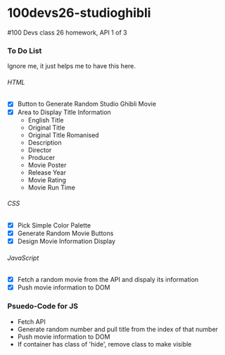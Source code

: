 # 100devs26-studioghibli
#100 Devs class 26 homework, API 1 of 3

### To Do List
Ignore me, it just helps me to have this here.

###### HTML
- [x] Button to Generate Random Studio Ghibli Movie
- [x] Area to Display Title Information
    - English Title
    - Original Title
    - Original Title Romanised
    - Description
    - Director
    - Producer
    - Movie Poster
    - Release Year
    - Movie Rating
    - Movie Run Time

###### CSS
- [x] Pick Simple Color Palette
- [x] Generate Random Movie Buttons
- [x] Design Movie Information Display

###### JavaScript
- [x] Fetch a random movie from the API and dispaly its information
- [x] Push movie information to DOM

### Psuedo-Code for JS
- Fetch API
- Generate random number and pull title from the index of that number
- Push movie information to DOM
- If container has class of 'hide', remove class to make visible
